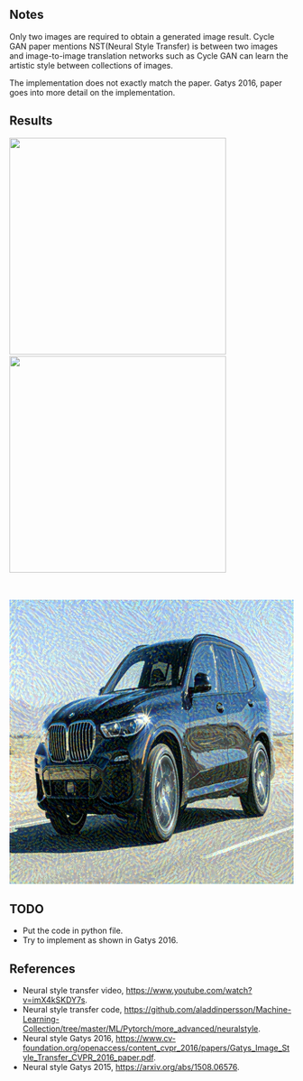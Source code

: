 ## Notes

Only two images are required to obtain a generated image result. Cycle GAN paper mentions NST(Neural Style Transfer) is between two images and image-to-image translation networks such as Cycle GAN can learn the artistic style between collections of images.

The implementation does not exactly match the paper. Gatys 2016, paper goes into more detail on the implementation.

## Results

<img src="https://raw.githubusercontent.com/quickgrid/AI-Resources/master/paper-implementations/pytorch/neural-style-transfer/data/style_image.png" width="384" height="384"> <img src="https://raw.githubusercontent.com/quickgrid/AI-Resources/master/paper-implementations/pytorch/neural-style-transfer/data/content_image.png" width="384" height="384">

<br>

![Generated](generated.png "Generated")


## TODO

- Put the code in python file.
- Try to implement as shown in Gatys 2016.

## References

- Neural style transfer video, https://www.youtube.com/watch?v=imX4kSKDY7s.
- Neural style transfer code, https://github.com/aladdinpersson/Machine-Learning-Collection/tree/master/ML/Pytorch/more_advanced/neuralstyle.
- Neural style Gatys 2016, https://www.cv-foundation.org/openaccess/content_cvpr_2016/papers/Gatys_Image_Style_Transfer_CVPR_2016_paper.pdf.
- Neural style Gatys 2015, https://arxiv.org/abs/1508.06576.
